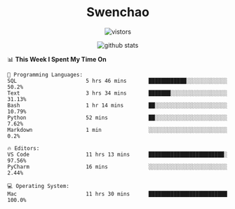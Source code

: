 <h1 align="center">Swenchao</h3>

<p align="center">
  <img src="https://visitor-badge.glitch.me/badge?page_id=Swenchao" alt="vistors" />
</p>

<p align="center">
  <img src="https://github-readme-stats.vercel.app/api?username=Swenchao&count_private=true&show_icons=true&theme=vue-dark&hide_title=true" alt="github stats" />
</p>

<!--START_SECTION:waka-->
📊 **This Week I Spent My Time On** 

```text
💬 Programming Languages: 
SQL                      5 hrs 46 mins       ████████████░░░░░░░░░░░░░   50.2% 
Text                     3 hrs 34 mins       ███████░░░░░░░░░░░░░░░░░░   31.13% 
Bash                     1 hr 14 mins        ██░░░░░░░░░░░░░░░░░░░░░░░   10.79% 
Python                   52 mins             ██░░░░░░░░░░░░░░░░░░░░░░░   7.62% 
Markdown                 1 min               ░░░░░░░░░░░░░░░░░░░░░░░░░   0.2%

🔥 Editors: 
VS Code                  11 hrs 13 mins      ████████████████████████░   97.56% 
PyCharm                  16 mins             ░░░░░░░░░░░░░░░░░░░░░░░░░   2.44%

💻 Operating System: 
Mac                      11 hrs 30 mins      █████████████████████████   100.0%

```


<!--END_SECTION:waka-->

